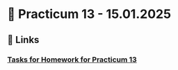# 📝 Practicum 13 - 15.01.2025

## 🔗 Links
### [Tasks for Homework for Practicum 13](https://leetcode.com/problem-list/25ww9o16/)